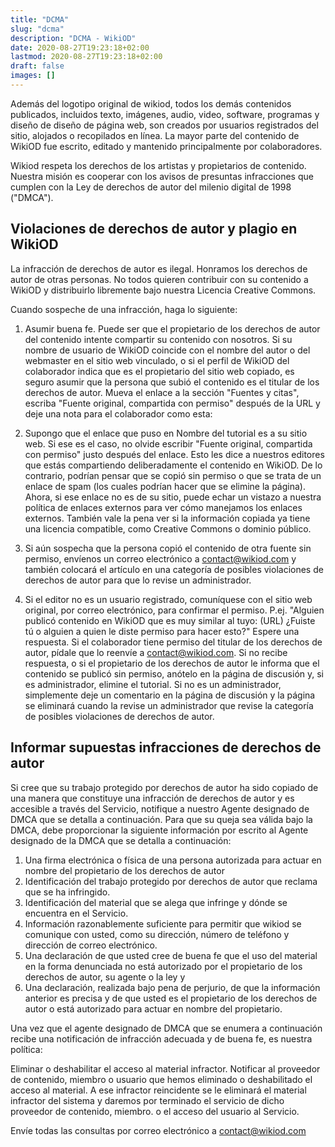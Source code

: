 ```yaml
---
title: "DCMA"
slug: "dcma"
description: "DCMA - WikiOD"
date: 2020-08-27T19:23:18+02:00
lastmod: 2020-08-27T19:23:18+02:00
draft: false
images: []
---
```


Además del logotipo original de wikiod, todos los demás contenidos publicados, incluidos texto, imágenes, audio, video, software, programas y diseño de diseño de página web, son creados por usuarios registrados del sitio, alojados o recopilados en línea. La mayor parte del contenido de WikiOD fue escrito, editado y mantenido principalmente por colaboradores.

Wikiod respeta los derechos de los artistas y propietarios de contenido. Nuestra misión es cooperar con los avisos de presuntas infracciones que cumplen con la Ley de derechos de autor del milenio digital de 1998 ("DMCA").

## Violaciones de derechos de autor y plagio en WikiOD

La infracción de derechos de autor es ilegal. Honramos los derechos de autor de otras personas. No todos quieren contribuir con su contenido a WikiOD y distribuirlo libremente bajo nuestra Licencia Creative Commons.

Cuando sospeche de una infracción, haga lo siguiente:

1. Asumir buena fe. Puede ser que el propietario de los derechos de autor del contenido intente compartir su contenido con nosotros. Si su nombre de usuario de WikiOD coincide con el nombre del autor o del webmaster en el sitio web vinculado, o si el perfil de WikiOD del colaborador indica que es el propietario del sitio web copiado, es seguro asumir que la persona que subió el contenido es el titular de los derechos de autor. Mueva el enlace a la sección "Fuentes y citas", escriba "Fuente original, compartida con permiso" después de la URL y deje una nota para el colaborador como esta:

2. Supongo que el enlace que puso en Nombre del tutorial es a su sitio web. Si ese es el caso, no olvide escribir "Fuente original, compartida con permiso" justo después del enlace. Esto les dice a nuestros editores que estás compartiendo deliberadamente el contenido en WikiOD. De lo contrario, podrían pensar que se copió sin permiso o que se trata de un enlace de spam (los cuales podrían hacer que se elimine la página). Ahora, si ese enlace no es de su sitio, puede echar un vistazo a nuestra política de enlaces externos para ver cómo manejamos los enlaces externos. También vale la pena ver si la información copiada ya tiene una licencia compatible, como Creative Commons o dominio público.

3. Si aún sospecha que la persona copió el contenido de otra fuente sin permiso, envíenos un correo electrónico a contact@wikiod.com y también colocará el artículo en una categoría de posibles violaciones de derechos de autor para que lo revise un administrador.

4. Si el editor no es un usuario registrado, comuníquese con el sitio web original, por correo electrónico, para confirmar el permiso. P.ej. "Alguien publicó contenido en WikiOD que es muy similar al tuyo: (URL) ¿Fuiste tú o alguien a quien le diste permiso para hacer esto?" Espere una respuesta. Si el colaborador tiene permiso del titular de los derechos de autor, pídale que lo reenvíe a contact@wikiod.com. Si no recibe respuesta, o si el propietario de los derechos de autor le informa que el contenido se publicó sin permiso, anótelo en la página de discusión y, si es administrador, elimine el tutorial. Si no es un administrador, simplemente deje un comentario en la página de discusión y la página se eliminará cuando la revise un administrador que revise la categoría de posibles violaciones de derechos de autor.

## Informar supuestas infracciones de derechos de autor

Si cree que su trabajo protegido por derechos de autor ha sido copiado de una manera que constituye una infracción de derechos de autor y es accesible a través del Servicio, notifique a nuestro Agente designado de DMCA que se detalla a continuación. Para que su queja sea válida bajo la DMCA, debe proporcionar la siguiente información por escrito al Agente designado de la DMCA que se detalla a continuación:

1. Una firma electrónica o física de una persona autorizada para actuar en nombre del propietario de los derechos de autor
2. Identificación del trabajo protegido por derechos de autor que reclama que se ha infringido.
3. Identificación del material que se alega que infringe y dónde se encuentra en el Servicio.
4. Información razonablemente suficiente para permitir que wikiod se comunique con usted, como su dirección, número de teléfono y dirección de correo electrónico.
5. Una declaración de que usted cree de buena fe que el uso del material en la forma denunciada no está autorizado por el propietario de los derechos de autor, su agente o la ley y
6. Una declaración, realizada bajo pena de perjurio, de que la información anterior es precisa y de que usted es el propietario de los derechos de autor o está autorizado para actuar en nombre del propietario.

Una vez que el agente designado de DMCA que se enumera a continuación recibe una notificación de infracción adecuada y de buena fe, es nuestra política:

Eliminar o deshabilitar el acceso al material infractor. Notificar al proveedor de contenido, miembro o usuario que hemos eliminado o deshabilitado el acceso al material. A ese infractor reincidente se le eliminará el material infractor del sistema y daremos por terminado el servicio de dicho proveedor de contenido, miembro. o el acceso del usuario al Servicio.

Envíe todas las consultas por correo electrónico a contact@wikiod.com
